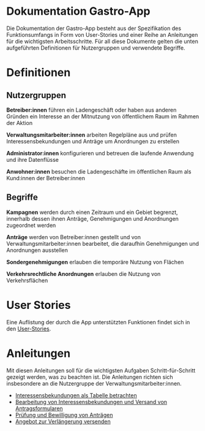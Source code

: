 # Dokumentation Gastro-App

Die Dokumentation der Gastro-App besteht aus der Spezifikation des Funktionsumfangs in Form von User-Stories und einer Reihe an Anleitungen für die wichtigsten Arbeitsschritte. Für all diese Dokumente gelten die unten aufgeführten Definitionen für Nutzergruppen und verwendete Begriffe.

# Definitionen

## Nutzergruppen

**Betreiber:innen** führen ein Ladengeschäft oder haben aus anderen Gründen ein Interesse an der Mitnutzung von öffentlichem Raum im Rahmen der Aktion

**Verwaltungsmitarbeiter:innen** arbeiten Regelpläne aus und prüfen Interessensbekundungen und Anträge um Anordnungen zu erstellen

**Administrator:innen** konfigurieren und betreuen die laufende Anwendung und ihre Datenflüsse

**Anwohner:innen** besuchen die Ladengeschäfte im öffentlichen Raum als Kund:innen der Betreiber:innen

## Begriffe

**Kampagnen** werden durch einen Zeitraum und ein Gebiet begrenzt, innerhalb dessen ihnen Anträge, Genehmigungen und Anordnungen zugeordnet werden

**Anträge** werden von Betreiber:innen gestellt und von Verwaltungsmitarbeiter:innen bearbeitet, die daraufhin Genehmigungen und Anordnungen ausstellen

**Sondergenehmigungen** erlauben die temporäre Nutzung von Flächen

**Verkehrsrechtliche Anordnungen** erlauben die Nutzung von Verkehrsflächen

# User Stories

Eine Auflistung der durch die App unterstützten Funktionen findet sich in den [User-Stories](stories.md).

# Anleitungen

Mit diesen Anleitungen soll für die wichtigsten Aufgaben Schritt-für-Schritt gezeigt werden, was zu beachten ist. Die Anleitungen richten sich insbesondere an die Nutzergruppe der Verwaltungsmitarbeiter:innen.

- [Interessensbekundungen als Tabelle betrachten](guide-view-signups.md)
- [Bearbeitung von Interessensbekundungen und Versand von Antragsformularen](guide-process-signups.md)
- [Prüfung und Bewilligung von Anträgen](guide-process-registrations.md)
- [Angebot zur Verlängerung versenden](guide-renewal.md)
